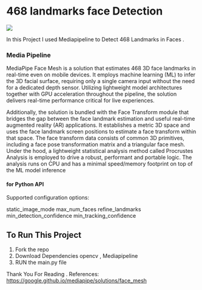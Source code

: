 # 468 landmarks face Detection
![](https://mediapipe.dev/images/mobile/face_mesh_android_gpu.gif)


In this Project I used Mediapipeline to Detect 468 Landmarks in Faces .
### Media Pipeline 
MediaPipe Face Mesh is a solution that estimates 468 3D face landmarks in real-time even on mobile devices. It employs machine learning (ML) to infer the 3D facial surface, requiring only a single camera input without the need for a dedicated depth sensor. Utilizing lightweight model architectures together with GPU acceleration throughout the pipeline, the solution delivers real-time performance critical for live experiences.

Additionally, the solution is bundled with the Face Transform module that bridges the gap between the face landmark estimation and useful real-time augmented reality (AR) applications. It establishes a metric 3D space and uses the face landmark screen positions to estimate a face transform within that space. The face transform data consists of common 3D primitives, including a face pose transformation matrix and a triangular face mesh. Under the hood, a lightweight statistical analysis method called Procrustes Analysis is employed to drive a robust, performant and portable logic. The analysis runs on CPU and has a minimal speed/memory footprint on top of the ML model inference

#### for Python API 
Supported configuration options:

static_image_mode
max_num_faces
refine_landmarks
min_detection_confidence
min_tracking_confidence

## To Run This Project 
1) Fork the repo
2) Download Dependencies 
opencv , Mediapipeline
3) RUN the main.py file 


Thank You For Reading .
References:
https://google.github.io/mediapipe/solutions/face_mesh

